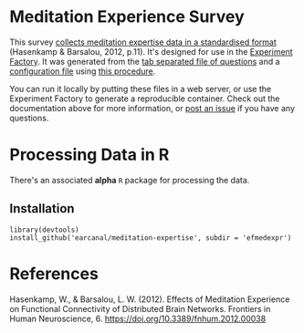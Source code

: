 # Meditation Experience Survey

This survey [collects meditation expertise data in a standardised format](https://earcanal.github.io/meditation-expertise/index.html) (Hasenkamp & Barsalou, 2012, p.11).  It's designed for use in the [Experiment Factory](https://expfactory.github.io/expfactory). It was generated from the [tab separated file of questions](survey.tsv) and a [configuration file](config.json) using [this procedure](https://expfactory.github.io/expfactory/contribute#contribute-a-survey). 

You can run it locally by putting these files in a web server, or use the Experiment Factory to generate a reproducible container. Check out the documentation above for more information, or [post an issue](https://www.github.com/expfactory/expfactory/issues) if you have any questions.

# Processing Data in R

There's an associated **alpha** `R` package for processing the data.

## Installation

```
library(devtools)
install_github('earcanal/meditation-expertise', subdir = 'efmedexpr')
```

# References

Hasenkamp, W., & Barsalou, L. W. (2012). Effects of Meditation Experience on Functional Connectivity of Distributed Brain Networks. Frontiers in Human Neuroscience, 6. https://doi.org/10.3389/fnhum.2012.00038